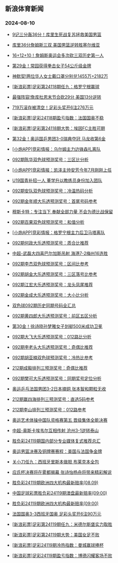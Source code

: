 ## 新浪体育新闻 
### 2024-08-10

+ [9记三分轰36分！库里生死战复苏拯救美国男篮](https://sports.sina.com.cn/basketball/nba/2024-08-09/doc-inchywqs6040290.shtml)

+ [库里36分詹姆斯三双 美国男篮逆转胜塞尔维亚](https://sports.sina.com.cn/basketball/nba/2024-08-09/doc-inchywqs6031958.shtml)

+ [16+12+10！詹姆斯奥运会多次砍三双历史第一人](https://sports.sina.com.cn/basketball/nba/2024-08-09/doc-inchywqn1064152.shtml)

+ [第29金！常园获得拳击女子54公斤级金牌](https://sports.sina.com.cn/others/boxing/2024-08-09/doc-inchywqp7837665.shtml)

+ [神默契!两位华人女士戴口罩分别兑1455万+2182万](https://sports.sina.com.cn/l/2024-08-09/doc-inchywqs6030621.shtml)

+ [[新浪彩票]足彩第24118期任九：格罗宁根赢球](https://sports.sina.com.cn/l/2024-08-09/doc-inchzawm7714666.shtml)

+ [最强阵容!詹库杜恩末节合砍29分 美国13分逆转](https://sports.sina.com.cn/basketball/nba/2024-08-09/doc-inchywqu2815969.shtml)

+ [719万滚存被清空！足彩头奖开6注276万元](https://sports.sina.com.cn/l/2024-08-09/doc-inchywqn1059733.shtml)

+ [[新浪彩票]足彩24118期盈亏指数：法国国奥不稳](https://sports.sina.com.cn/l/2024-08-09/doc-inchzawm7716687.shtml)

+ [[新浪彩票]足彩第24118期大势：埃因FC主胜可期](https://sports.sina.com.cn/l/2024-08-09/doc-inchzaws2708096.shtml)

+ [第32金！奥运国乒男团3-0瑞典夺冠 马龙收第6金](https://sports.sina.com.cn/others/pingpang/2024-08-09/doc-inciakrv7213991.shtml)

+ [[小炮APP]竞彩情报：乌尔姆主力边锋森扎离队](https://sports.sina.com.cn/l/2024-08-09/doc-inchzawq5985524.shtml)

+ [092期陈华双色球预测奖号：三区比分析](https://sports.sina.com.cn/l/2024-08-09/doc-inchzpnk5811821.shtml)

+ [[小炮APP]竞彩情报：凯泽主帅安芳今年7月刚刚上任](https://sports.sina.com.cn/l/2024-08-09/doc-inchzawm7762847.shtml)

+ [U19国青补招一人 董学升以教练员身份加入团队](https://sports.sina.com.cn/china/2024-08-09/doc-inchztuk2499136.shtml)

+ [092期安队双色球预测奖号：冷温热码分析](https://sports.sina.com.cn/l/2024-08-09/doc-inchzpne0826581.shtml)

+ [092期金年顺大乐透预测奖号：首尾号码参考](https://sports.sina.com.cn/l/2024-08-09/doc-inchzpnf7588658.shtml)

+ [穆斯卡特：专注当下 奉献全部力量 不会为德比战保留](https://sports.sina.com.cn/china/2024-08-09/doc-inchzawk0980707.shtml)

+ [092期百果双色球预测奖号：和值分析](https://sports.sina.com.cn/l/2024-08-09/doc-inchzpne0827215.shtml)

+ [[小炮APP]竞彩情报：格罗宁根主力后卫马塔离队](https://sports.sina.com.cn/l/2024-08-09/doc-inchzien5856908.shtml)

+ [092期何政大乐透预测奖号：质合比推荐](https://sports.sina.com.cn/l/2024-08-09/doc-inchzpnf7587770.shtml)

+ [中超-武磊大四喜巴尔加斯吊射 海港7-2梅州16连胜](https://sports.sina.com.cn/china/j/2024-08-09/doc-inciakry5439659.shtml)

+ [092期李杰双色球预测奖号：区间比参考](https://sports.sina.com.cn/l/2024-08-09/doc-inchzpnn2589808.shtml)

+ [092期胡金大乐透预测奖号：三区落号比参考](https://sports.sina.com.cn/l/2024-08-09/doc-inchzpnn2585555.shtml)

+ [092期江宏大乐透预测奖号：龙头凤尾推荐](https://sports.sina.com.cn/l/2024-08-09/doc-inchzpnf7588129.shtml)

+ [092期金成大乐透预测奖号：大小比分析](https://sports.sina.com.cn/l/2024-08-09/doc-inchzpnf7588272.shtml)

+ [双色球092期历史同期号码全汇总](https://sports.sina.com.cn/l/2024-08-09/doc-inchzpnn2580284.shtml)

+ [092期黄四郎大乐透预测奖号：前区五区分析](https://sports.sina.com.cn/l/2024-08-09/doc-inchzpnk5808450.shtml)

+ [第30金！徐诗晓孙梦雅女子划艇500米成功卫冕](https://sports.sina.com.cn/others/canoeing/2024-08-09/doc-inchzyae5650779.shtml)

+ [092期大飞大乐透预测奖号：012路比分析](https://sports.sina.com.cn/l/2024-08-09/doc-inchzpnf7587223.shtml)

+ [092期李老头大乐透预测奖号：奇偶比推荐](https://sports.sina.com.cn/l/2024-08-09/doc-inchzpnk5809390.shtml)

+ [092期胡亚楠双色球预测奖号：冷热比参考](https://sports.sina.com.cn/l/2024-08-09/doc-inchzpnk5813002.shtml)

+ [212期成毅排列三预测奖号：奇偶比推荐](https://sports.sina.com.cn/l/2024-08-09/doc-inchzpnk5799751.shtml)

+ [092期樊可大乐透预测奖号：同期奖号定位分析](https://sports.sina.com.cn/l/2024-08-09/doc-inchzpnf7587470.shtml)

+ [奥运乒乓法国男团3-2日本摘铜 张本智和颗粒无收](https://sports.sina.com.cn/others/pingpang/2024-08-09/doc-inchzxzy0657333.shtml)

+ [212期赢四海排列三预测奖号：直选5码参考](https://sports.sina.com.cn/l/2024-08-09/doc-inchzpnk5802311.shtml)

+ [212期李山排列三预测奖号：012路参考](https://sports.sina.com.cn/l/2024-08-09/doc-inchzpnk5801188.shtml)

+ [奥运艺术体操中国队资格赛第五 晋级集体全能决赛](https://sports.sina.com.cn/others/eurythmics/2024-08-09/doc-inciaeix7297624.shtml)

+ [中超-奥斯卡埃韦尔互相传射 沧州3-1逆转泰山](https://sports.sina.com.cn/china/j/2024-08-09/doc-inciaksa2217245.shtml)

+ [胜负彩24119期国内部分专业媒体复式推荐总汇](https://sports.sina.com.cn/l/2024-08-09/doc-inchzieq2660348.shtml)

+ [奥运男篮决赛及铜牌赛赛程：美国与法国争金牌](https://sports.sina.com.cn/basketball/nba/2024-08-09/doc-inciaeke2298984.shtml)

+ [关小刀任九：西班牙里斯本做胆 布莱克本全包](https://sports.sina.com.cn/l/2024-08-09/doc-inchztuc7495882.shtml)

+ [应氏杯决赛将在雾都揭幕 张诗怡杨舟将带来精彩解说](https://sports.sina.com.cn/go/2024-08-09/doc-inchziei7676384.shtml)

+ [胜负彩24119期欧洲四大机构最新赔率(08.09)](https://sports.sina.com.cn/l/2024-08-09/doc-inchzpnk5794418.shtml)

+ [中国足球彩票胜负彩24119期澳盘最新赔率(09:00)](https://sports.sina.com.cn/l/2024-08-09/doc-inchzpne0810429.shtml)

+ [胜负彩24119期欧洲四大机构最新赔率(09:00)](https://sports.sina.com.cn/l/2024-08-09/doc-inchzpnk5794418.shtml)

+ [法国国奥3-3西班牙国奥 足彩头奖开6注90万元](https://sports.sina.com.cn/l/2024-08-10/doc-incicfvk0004727.shtml)

+ [[新浪彩票]足彩第24119期任九：米德尔斯堡实力取胜](https://sports.sina.com.cn/l/2024-08-10/doc-incicfvs1799790.shtml)

+ [[新浪彩票]足彩第24119期大势：美国女足不败](https://sports.sina.com.cn/l/2024-08-10/doc-incicfvi9998923.shtml)

+ [[新浪彩票]足彩24119期冷热指数：曼城赢球捧杯](https://sports.sina.com.cn/l/2024-08-10/doc-incicfvm6765183.shtml)

+ [[新浪彩票]足彩24119期盈亏指数：博德闪耀客场不败](https://sports.sina.com.cn/l/2024-08-10/doc-incicfvs1801130.shtml)

